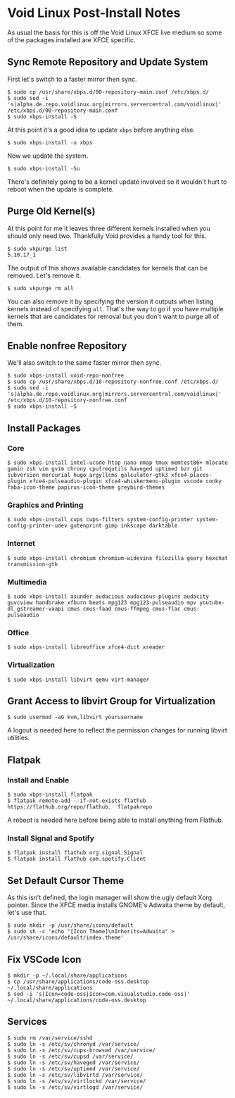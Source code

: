 # Void Linux Post-Install Notes

As usual the basis for this is off the Void Linux XFCE live medium so some of
the packages installed are XFCE specific.

## Sync Remote Repository and Update System

First let's switch to a faster mirror then sync.

```console
$ sudo cp /usr/share/xbps.d/00-repository-main.conf /etc/xbps.d/
$ sudo sed -i 's|alpha.de.repo.voidlinux.org|mirrors.servercentral.com/voidlinux|' /etc/xbps.d/00-repository-main.conf
$ sudo xbps-install -S
```

At this point it's a good idea to update `xbps` before anything else.

```console
$ sudo xbps-install -u xbps
```

Now we update the system.

```console
$ sudo xbps-install -Su
```

There's definitely going to be a kernel update involved so it wouldn't hurt to
reboot when the update is complete.

## Purge Old Kernel(s)

At this point for me it leaves three different kernels installed when you
should only need two. Thankfully Void provides a handy tool for this.

```console
$ sudo vkpurge list
5.10.17_1
```

The output of this shows available candidates for kernels that can be removed.
Let's remove it.

```console
$ sudo vkpurge rm all
```

You can also remove it by specifying the version it outputs when listing
kernels instead of specifying `all`. That's the way to go if you have
multiple kernels that are candidates for removal but you don't want to purge
all of them.

## Enable nonfree Repository

We'll also switch to the same faster mirror then sync.

```console
$ sudo xbps-install void-repo-nonfree
$ sudo cp /usr/share/xbps.d/10-repository-nonfree.conf /etc/xbps.d/
$ sudo sed -i 's|alpha.de.repo.voidlinux.org|mirrors.servercentral.com/voidlinux|' /etc/xbps.d/10-repository-nonfree.conf
$ sudo xbps-install -S
```

## Install Packages

### Core

```console
$ sudo xbps-install intel-ucode htop nano nmap tmux memtest86+ mlocate gamin zsh vim gvim chrony cpufrequtils haveged uptimed bzr git subversion mercurial hugo argyllcms galculator-gtk3 xfce4-places-plugin xfce4-pulseaudio-plugin xfce4-whiskermenu-plugin vscode conky faba-icon-theme papirus-icon-theme greybird-themes
```

### Graphics and Printing

```console
$ sudo xbps-install cups cups-filters system-config-printer system-config-printer-udev gutenprint gimp inkscape darktable
```

### Internet

```console
$ sudo xbps-install chromium chromium-widevine filezilla geary hexchat transmission-gtk
```

### Multimedia

```console
$ sudo xbps-install asunder audacious audacious-plugins audacity guvcview handbrake xfburn beets mpg123 mpg123-pulseaudio mpv youtube-dl gstreamer-vaapi cmus cmus-faad cmus-ffmpeg cmus-flac cmus-pulseaudio
```

### Office

```console
$ sudo xbps-install libreoffice xfce4-dict xreader
```

### Virtualization

```console
$ sudo xbps-install libvirt qemu virt-manager
```

## Grant Access to libvirt Group for Virtualization

```console
$ sudo usermod -aG kvm,libvirt yourusername
```

A logout is needed here to reflect the permission changes for running libvirt
utilities.

## Flatpak

### Install and Enable

```console
$ sudo xbps-install flatpak
$ flatpak remote-add --if-not-exists flathub https://flathub.org/repo/flathub.  flatpakrepo
```

A reboot is needed here before being able to install anything from Flathub.

### Install Signal and Spotify

```console
$ flatpak install flathub org.signal.Signal
$ flatpak install flathub com.spotify.Client
```

## Set Default Cursor Theme

As this isn't defined, the login manager will show the ugly default Xorg
pointer. Since the XFCE media installs GNOME's Adwaita theme by default, let's
use that.

```console
$ sudo mkdir -p /usr/share/icons/default
$ sudo sh -c 'echo "[Icon Theme]\nInherits=Adwaita" > /usr/share/icons/default/index.theme'
```

## Fix VSCode Icon

```console
$ mkdir -p ~/.local/share/applications
$ cp /usr/share/applications/code-oss.desktop ~/.local/share/applications
$ sed -i 's|Icon=code-oss|Icon=com.visualstudio.code-oss|' ~/.local/share/applications/code-oss.desktop
```

## Services

```console
$ sudo rm /var/service/sshd
$ sudo ln -s /etc/sv/chronyd /var/service/
$ sudo ln -s /etc/sv/cups-browsed /var/service/
$ sudo ln -s /etc/sv/cupsd /var/service/
$ sudo ln -s /etc/sv/haveged /var/service/
$ sudo ln -s /etc/sv/uptimed /var/service/
$ sudo ln -s /etc/sv/libvirtd /var/service/
$ sudo ln -s /etv/sv/virtlockd /var/service/
$ sudo ln -s /etc/sv/virtlogd /var/service/
```
